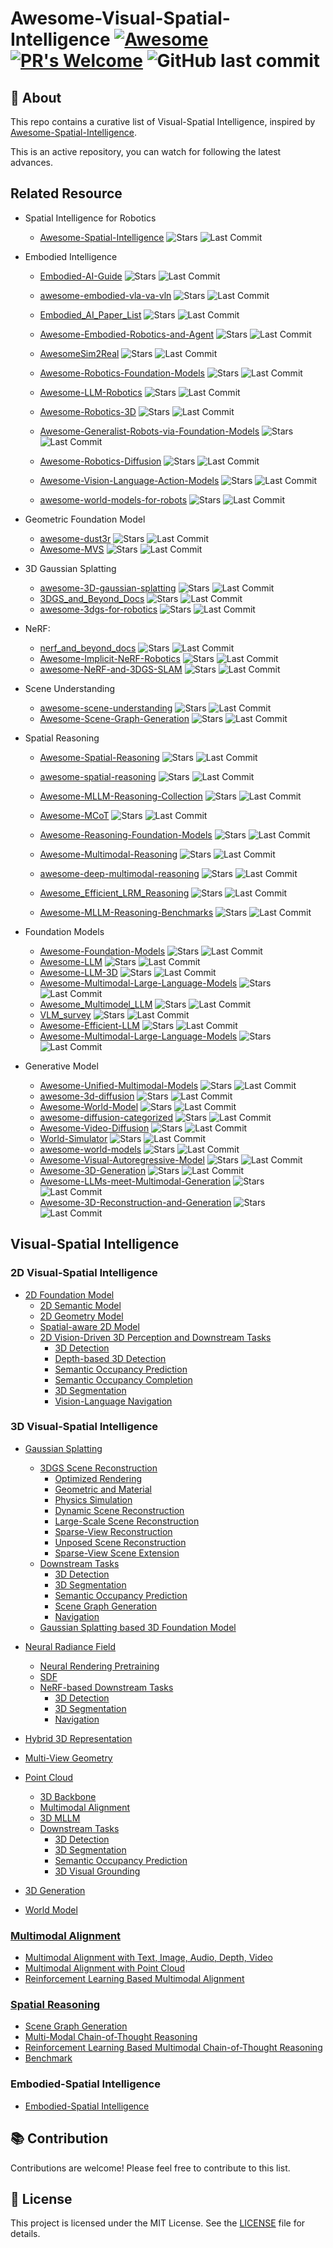 # Awesome-Visual-Spatial-Intelligence [![Awesome](https://cdn.rawgit.com/sindresorhus/awesome/d7305f38d29fed78fa85652e3a63e154dd8e8829/media/badge.svg)](https://github.com/sindresorhus/awesome) [![PR's Welcome](https://img.shields.io/badge/PRs-welcome-brightgreen.svg?style=flat)](http://makeapullrequest.com) ![GitHub last commit](https://img.shields.io/github/last-commit/bobochow/Awesome-Visual-Spatial-Intelligence)

## 📖 About

This repo contains a curative list of Visual-Spatial Intelligence, inspired by [Awesome-Spatial-Intelligence](https://github.com/lif314/Awesome-Spatial-Intelligence).

This is an active repository, you can watch for following the latest advances.

## Related Resource
- Spatial Intelligence for Robotics
    - [Awesome-Spatial-Intelligence](https://github.com/lif314/Awesome-Spatial-Intelligence) ![Stars](https://img.shields.io/github/stars/lif314/Awesome-Spatial-Intelligence?style=social) ![Last Commit](https://img.shields.io/github/last-commit/lif314/Awesome-Spatial-Intelligence)
- Embodied Intelligence
    - [Embodied-AI-Guide](https://github.com/TianxingChen/Embodied-AI-Guide)  ![Stars](https://img.shields.io/github/stars/TianxingChen/Embodied-AI-Guide?style=social) ![Last Commit](https://img.shields.io/github/last-commit/TianxingChen/Embodied-AI-Guide)

    - [awesome-embodied-vla-va-vln](https://github.com/jonyzhang2023/awesome-embodied-vla-va-vln) ![Stars](https://img.shields.io/github/stars/jonyzhang2023/awesome-embodied-vla-va-vln?style=social) ![Last Commit](https://img.shields.io/github/last-commit/jonyzhang2023/awesome-embodied-vla-va-vln)

    - [Embodied_AI_Paper_List](https://github.com/HCPLab-SYSU/Embodied_AI_Paper_List) ![Stars](https://img.shields.io/github/stars/HCPLab-SYSU/Embodied_AI_Paper_List?style=social) ![Last Commit](https://img.shields.io/github/last-commit/HCPLab-SYSU/Embodied_AI_Paper_List)

    - [Awesome-Embodied-Robotics-and-Agent](https://github.com/zchoi/Awesome-Embodied-Robotics-and-Agent) ![Stars](https://img.shields.io/github/stars/zchoi/Awesome-Embodied-Robotics-and-Agent?style=social) ![Last Commit](https://img.shields.io/github/last-commit/zchoi/Awesome-Embodied-Robotics-and-Agent)
    - [AwesomeSim2Real](https://github.com/LongchaoDa/AwesomeSim2Real) ![Stars](https://img.shields.io/github/stars/LongchaoDa/AwesomeSim2Real?style=social) ![Last Commit](https://img.shields.io/github/last-commit/LongchaoDa/AwesomeSim2Real)
    - [Awesome-Robotics-Foundation-Models](https://github.com/robotics-survey/Awesome-Robotics-Foundation-Models) ![Stars](https://img.shields.io/github/stars/robotics-survey/Awesome-Robotics-Foundation-Models?style=social) ![Last Commit](https://img.shields.io/github/last-commit/robotics-survey/Awesome-Robotics-Foundation-Models)
    - [Awesome-LLM-Robotics](https://github.com/GT-RIPL/Awesome-LLM-Robotics) ![Stars](https://img.shields.io/github/stars/GT-RIPL/Awesome-LLM-Robotics?style=social) ![Last Commit](https://img.shields.io/github/last-commit/GT-RIPL/Awesome-LLM-Robotics)
    - [Awesome-Robotics-3D](https://github.com/zubair-irshad/Awesome-Robotics-3D) ![Stars](https://img.shields.io/github/stars/zubair-irshad/Awesome-Robotics-3D?style=social) ![Last Commit](https://img.shields.io/github/last-commit/zubair-irshad/Awesome-Robotics-3D)
    - [Awesome-Generalist-Robots-via-Foundation-Models](https://github.com/JeffreyYH/Awesome-Generalist-Robots-via-Foundation-Models) ![Stars](https://img.shields.io/github/stars/JeffreyYH/Awesome-Generalist-Robots-via-Foundation-Models?style=social) ![Last Commit](https://img.shields.io/github/last-commit/JeffreyYH/Awesome-Generalist-Robots-via-Foundation-Models)
    - [Awesome-Robotics-Diffusion](https://github.com/showlab/Awesome-Robotics-Diffusion) ![Stars](https://img.shields.io/github/stars/showlab/Awesome-Robotics-Diffusion?style=social) ![Last Commit](https://img.shields.io/github/last-commit/showlab/Awesome-Robotics-Diffusion)
    - [Awesome-Vision-Language-Action-Models](https://github.com/nicehiro/Awesome-Vision-Language-Action-Models) ![Stars](https://img.shields.io/github/stars/nicehiro/Awesome-Vision-Language-Action-Models?style=social) ![Last Commit](https://img.shields.io/github/last-commit/nicehiro/Awesome-Vision-Language-Action-Models)
    - [awesome-world-models-for-robots](https://github.com/operator22th/awesome-world-models-for-robots) ![Stars](https://img.shields.io/github/stars/operator22th/awesome-world-models-for-robots?style=social) ![Last Commit](https://img.shields.io/github/last-commit/operator22th/awesome-world-models-for-robots)

- Geometric Foundation Model
  - [awesome-dust3r](https://github.com/ruili3/awesome-dust3r) ![Stars](https://img.shields.io/github/stars/ruili3/awesome-dust3r?style=social) ![Last Commit](https://img.shields.io/github/last-commit/ruili3/awesome-dust3r)
  - [Awesome-MVS](https://github.com/walsvid/Awesome-MVS) ![Stars](https://img.shields.io/github/stars/walsvid/Awesome-MVS?style=social) ![Last Commit](https://img.shields.io/github/last-commit/walsvid/Awesome-MVS)
- 3D Gaussian Splatting
  - [awesome-3D-gaussian-splatting](https://github.com/MrNeRF/awesome-3D-gaussian-splatting) ![Stars](https://img.shields.io/github/stars/MrNeRF/awesome-3D-gaussian-splatting?style=social) ![Last Commit](https://img.shields.io/github/last-commit/MrNeRF/awesome-3D-gaussian-splatting)
  - [3DGS_and_Beyond_Docs](https://github.com/yangjiheng/3DGS_and_Beyond_Docs) ![Stars](https://img.shields.io/github/stars/yangjiheng/3DGS_and_Beyond_Docs?style=social) ![Last Commit](https://img.shields.io/github/last-commit/yangjiheng/3DGS_and_Beyond_Docs)
  - [awesome-3dgs-for-robotics](https://github.com/dtc111111/awesome-3dgs-for-robotics) ![Stars](https://img.shields.io/github/stars/dtc111111/awesome-3dgs-for-robotics?style=social) ![Last Commit](https://img.shields.io/github/last-commit/dtc111111/awesome-3dgs-for-robotics)
- NeRF:
  - [nerf_and_beyond_docs](https://github.com/yangjiheng/nerf_and_beyond_docs) ![Stars](https://img.shields.io/github/stars/yangjiheng/nerf_and_beyond_docs?style=social) ![Last Commit](https://img.shields.io/github/last-commit/yangjiheng/nerf_and_beyond_docs)
  - [Awesome-Implicit-NeRF-Robotics](https://github.com/zubair-irshad/Awesome-Implicit-NeRF-Robotics) ![Stars](https://img.shields.io/github/stars/zubair-irshad/Awesome-Implicit-NeRF-Robotics?style=social) ![Last Commit](https://img.shields.io/github/last-commit/zubair-irshad/Awesome-Implicit-NeRF-Robotics)
  - [awesome-NeRF-and-3DGS-SLAM](https://github.com/3D-Vision-World/awesome-NeRF-and-3DGS-SLAM) ![Stars](https://img.shields.io/github/stars/3D-Vision-World/awesome-NeRF-and-3DGS-SLAM?style=social) ![Last Commit](https://img.shields.io/github/last-commit/3D-Vision-World/awesome-NeRF-and-3DGS-SLAM)
- Scene Understanding
  - [awesome-scene-understanding](https://github.com/bertjiazheng/awesome-scene-understanding) ![Stars](https://img.shields.io/github/stars/bertjiazheng/awesome-scene-understanding?style=social) ![Last Commit](https://img.shields.io/github/last-commit/bertjiazheng/awesome-scene-understanding)
  - [Awesome-Scene-Graph-Generation](https://github.com/ChocoWu/Awesome-Scene-Graph-Generation) ![Stars](https://img.shields.io/github/stars/ChocoWu/Awesome-Scene-Graph-Generation?style=social) ![Last Commit](https://img.shields.io/github/last-commit/ChocoWu/Awesome-Scene-Graph-Generation)
- Spatial Reasoning
  - [Awesome-Spatial-Reasoning](https://github.com/yyyybq/Awesome-Spatial-Reasoning) ![Stars](https://img.shields.io/github/stars/yyyybq/Awesome-Spatial-Reasoning?style=social) ![Last Commit](https://img.shields.io/github/last-commit/yyyybq/Awesome-Spatial-Reasoning)
  - [awesome-spatial-reasoning](https://github.com/arijitray1993/awesome-spatial-reasoning) ![Stars](https://img.shields.io/github/stars/arijitray1993/awesome-spatial-reasoning?style=social) ![Last Commit](https://img.shields.io/github/last-commit/arijitray1993/awesome-spatial-reasoning)
  - [Awesome-MLLM-Reasoning-Collection](https://github.com/lwpyh/Awesome-MLLM-Reasoning-Collection) ![Stars](https://img.shields.io/github/stars/lwpyh/Awesome-MLLM-Reasoning-Collection?style=social) ![Last Commit](https://img.shields.io/github/last-commit/lwpyh/Awesome-MLLM-Reasoning-Collection)
  - [Awesome-MCoT](https://github.com/yaotingwangofficial/Awesome-MCoT) ![Stars](https://img.shields.io/github/stars/yaotingwangofficial/Awesome-MCoT?style=social) ![Last Commit](https://img.shields.io/github/last-commit/yaotingwangofficial/Awesome-MCoT)
  - [Awesome-Reasoning-Foundation-Models](https://github.com/reasoning-survey/Awesome-Reasoning-Foundation-Models) ![Stars](https://img.shields.io/github/stars/reasoning-survey/Awesome-Reasoning-Foundation-Models?style=social) ![Last Commit](https://img.shields.io/github/last-commit/reasoning-survey/Awesome-Reasoning-Foundation-Models)
  - [Awesome-Multimodal-Reasoning](https://github.com/The-Martyr/Awesome-Multimodal-Reasoning) ![Stars](https://img.shields.io/github/stars/The-Martyr/Awesome-Multimodal-Reasoning?style=social) ![Last Commit](https://img.shields.io/github/last-commit/The-Martyr/Awesome-Multimodal-Reasoning)

  - [awesome-deep-multimodal-reasoning](https://github.com/yuanpinz/awesome-deep-multimodal-reasoning) ![Stars](https://img.shields.io/github/stars/yuanpinz/awesome-deep-multimodal-reasoning?style=social) ![Last Commit](https://img.shields.io/github/last-commit/yuanpinz/awesome-deep-multimodal-reasoning)

  - [Awesome_Efficient_LRM_Reasoning](https://github.com/XiaoYee/Awesome_Efficient_LRM_Reasoning) ![Stars](https://img.shields.io/github/stars/XiaoYee/Awesome_Efficient_LRM_Reasoning?style=social) ![Last Commit](https://img.shields.io/github/last-commit/XiaoYee/Awesome_Efficient_LRM_Reasoning)

  - [Awesome-MLLM-Reasoning-Benchmarks](https://github.com/Wild-Cooperation-Hub/Awesome-MLLM-Reasoning-Benchmarks) ![Stars](https://img.shields.io/github/stars/Wild-Cooperation-Hub/Awesome-MLLM-Reasoning-Benchmarks?style=social) ![Last Commit](https://img.shields.io/github/last-commit/Wild-Cooperation-Hub/Awesome-MLLM-Reasoning-Benchmarks)

- Foundation Models
  - [Awesome-Foundation-Models](https://github.com/uncbiag/Awesome-Foundation-Models) ![Stars](https://img.shields.io/github/stars/uncbiag/Awesome-Foundation-Models?style=social) ![Last Commit](https://img.shields.io/github/last-commit/uncbiag/Awesome-Foundation-Models)
  - [Awesome-LLM](https://github.com/Hannibal046/Awesome-LLM) ![Stars](https://img.shields.io/github/stars/Hannibal046/Awesome-LLM?style=social) ![Last Commit](https://img.shields.io/github/last-commit/Hannibal046/Awesome-LLM)
  - [Awesome-LLM-3D](https://github.com/ActiveVisionLab/Awesome-LLM-3D) ![Stars](https://img.shields.io/github/stars/ActiveVisionLab/Awesome-LLM-3D?style=social) ![Last Commit](https://img.shields.io/github/last-commit/ActiveVisionLab/Awesome-LLM-3D)
  - [Awesome-Multimodal-Large-Language-Models](https://github.com/BradyFU/Awesome-Multimodal-Large-Language-Models) ![Stars](https://img.shields.io/github/stars/BradyFU/Awesome-Multimodal-Large-Language-Models?style=social) ![Last Commit](https://img.shields.io/github/last-commit/BradyFU/Awesome-Multimodal-Large-Language-Models)
  - [Awesome_Multimodel_LLM](https://github.com/Atomic-man007/Awesome_Multimodel_LLM) ![Stars](https://img.shields.io/github/stars/Atomic-man007/Awesome_Multimodel_LLM?style=social) ![Last Commit](https://img.shields.io/github/last-commit/Atomic-man007/Awesome_Multimodel_LLM)
  - [VLM_survey](https://github.com/jingyi0000/VLM_survey) ![Stars](https://img.shields.io/github/stars/jingyi0000/VLM_survey?style=social) ![Last Commit](https://img.shields.io/github/last-commit/jingyi0000/VLM_survey)
  - [Awesome-Efficient-LLM](https://github.com/horseee/Awesome-Efficient-LLM) ![Stars](https://img.shields.io/github/stars/horseee/Awesome-Efficient-LLM?style=social) ![Last Commit](https://img.shields.io/github/last-commit/horseee/Awesome-Efficient-LLM)
  - [Awesome-Multimodal-Large-Language-Models](https://github.com/yfzhang114/Awesome-Multimodal-Large-Language-Models) ![Stars](https://img.shields.io/github/stars/yfzhang114/Awesome-Multimodal-Large-Language-Models?style=social) ![Last Commit](https://img.shields.io/github/last-commit/yfzhang114/Awesome-Multimodal-Large-Language-Models)
  
- Generative Model
  - [Awesome-Unified-Multimodal-Models](https://github.com/showlab/Awesome-Unified-Multimodal-Models) ![Stars](https://img.shields.io/github/stars/showlab/Awesome-Unified-Multimodal-Models?style=social) ![Last Commit](https://img.shields.io/github/last-commit/showlab/Awesome-Unified-Multimodal-Models)
  - [awesome-3d-diffusion](https://github.com/cwchenwang/awesome-3d-diffusion) ![Stars](https://img.shields.io/github/stars/cwchenwang/awesome-3d-diffusion?style=social) ![Last Commit](https://img.shields.io/github/last-commit/cwchenwang/awesome-3d-diffusion)
  - [Awesome-World-Model](https://github.com/LMD0311/Awesome-World-Model) ![Stars](https://img.shields.io/github/stars/LMD0311/Awesome-World-Model?style=social) ![Last Commit](https://img.shields.io/github/last-commit/LMD0311/Awesome-World-Model)
  - [awesome-diffusion-categorized](https://github.com/wangkai930418/awesome-diffusion-categorized) ![Stars](https://img.shields.io/github/stars/wangkai930418/awesome-diffusion-categorized?style=social) ![Last Commit](https://img.shields.io/github/last-commit/wangkai930418/awesome-diffusion-categorized)
  - [Awesome-Video-Diffusion](https://github.com/showlab/Awesome-Video-Diffusion) ![Stars](https://img.shields.io/github/stars/showlab/Awesome-Video-Diffusion?style=social) ![Last Commit](https://img.shields.io/github/last-commit/showlab/Awesome-Video-Diffusion)
  - [World-Simulator](https://github.com/ALEEEHU/World-Simulator) ![Stars](https://img.shields.io/github/stars/ALEEEHU/World-Simulator?style=social) ![Last Commit](https://img.shields.io/github/last-commit/ALEEEHU/World-Simulator)
  - [awesome-world-models](https://github.com/3a1b2c3/awesome-world-models) ![Stars](https://img.shields.io/github/stars/3a1b2c3/awesome-world-models?style=social) ![Last Commit](https://img.shields.io/github/last-commit/3a1b2c3/awesome-world-models)
  - [Awesome-Visual-Autoregressive-Model](https://github.com/ZNan-Chen/Awesome-Visual-Autoregressive-Model) ![Stars](https://img.shields.io/github/stars/ZNan-Chen/Awesome-Visual-Autoregressive-Model?style=social) ![Last Commit](https://img.shields.io/github/last-commit/ZNan-Chen/Awesome-Visual-Autoregressive-Model)
  - [Awesome-3D-Generation](https://github.com/justimyhxu/awesome-3D-generation) ![Stars](https://img.shields.io/github/stars/justimyhxu/awesome-3D-generation?style=social) ![Last Commit](https://img.shields.io/github/last-commit/justimyhxu/awesome-3D-generation)
  - [Awesome-LLMs-meet-Multimodal-Generation](https://github.com/YingqingHe/Awesome-LLMs-meet-Multimodal-Generation) ![Stars](https://img.shields.io/github/stars/YingqingHe/Awesome-LLMs-meet-Multimodal-Generation?style=social) ![Last Commit](https://img.shields.io/github/last-commit/YingqingHe/Awesome-LLMs-meet-Multimodal-Generation)
  - [Awesome-3D-Reconstruction-and-Generation](https://github.com/PolySummit/Awesome-3D-Reconstruction-and-Generation) ![Stars](https://img.shields.io/github/stars/PolySummit/Awesome-3D-Reconstruction-and-Generation?style=social) ![Last Commit](https://img.shields.io/github/last-commit/PolySummit/Awesome-3D-Reconstruction-and-Generation)


## Visual-Spatial Intelligence

### 2D Visual-Spatial Intelligence

- [2D Foundation Model](./topic/2D_Foundation_Model.md)
    - [2D Semantic Model](./topic/2D_Foundation_Model.md#2D-Semantic-Model)
    - [2D Geometry Model](./topic/2D_Foundation_Model.md#2D-Geometry-Model)
    - [Spatial-aware 2D Model](./topic/2D_Foundation_Model.md#Spatial-aware-2D-Model)
    - [2D Vision-Driven 3D Perception and Downstream Tasks](./topic/2D_Downstream_Tasks.md)
      - [3D Detection](./topic/2D_Downstream_Tasks.md#3d-detection)
      - [Depth-based 3D Detection](./topic/2D_Downstream_Tasks.md#depth-based-3d-detection)
      - [Semantic Occupancy Prediction](./topic/2D_Downstream_Tasks.md#semantic-occupancy-prediction)
      - [Semantic Occupancy Completion](./topic/2D_Downstream_Tasks.md#semantic-occupancy-completion)
      - [3D Segmentation](./topic/2D_Downstream_Tasks.md#3d-semantic-segmentation)
      - [Vision-Language Navigation](./topic/2D_Downstream_Tasks.md#vision-language-navigation)

### 3D Visual-Spatial Intelligence

- [Gaussian Splatting](./topic/Gaussian_Splatting.md)
    - [3DGS Scene Reconstruction](./topic/3DGS_Scene_Reconstruction.md#3dgs-scene-reconstruction)
      - [Optimized Rendering](./topic/3DGS_Scene_Reconstruction.md#optimized-rendering)
      - [Geometric and Material](./topic/3DGS_Scene_Reconstruction.md#geometric-and-material)
      - [Physics Simulation](./topic/3DGS_Scene_Reconstruction.md#physics-simulation)
      - [Dynamic Scene Reconstruction](./topic/3DGS_Scene_Reconstruction.md#dynamic-scene-reconstruction)
      - [Large-Scale Scene Reconstruction](./topic/3DGS_Scene_Reconstruction.md#large-scale-scene-reconstruction)
      - [Sparse-View Reconstruction](./topic/3DGS_Scene_Reconstruction.md#sparse-view-reconstruction)
      - [Unposed Scene Reconstruction](./topic/3DGS_Scene_Reconstruction.md#unposed-scene-reconstruction)
      - [Sparse-View Scene Extension](./topic/3DGS_Scene_Reconstruction.md#sparse-view-scene-extension)
    - [Downstream Tasks](./topic/3DGS_Downstream_Tasks.md)
      - [3D Detection](./topic/3DGS_Downstream_Tasks.md#3d-detection)
      - [3D Segmentation](./topic/3DGS_Downstream_Tasks.md#3d-semantic-segmentation)
      - [Semantic Occupancy Prediction](./topic/3DGS_Downstream_Tasks.md#semantic-occupancy-prediction)
      - [Scene Graph Generation](./topic/3DGS_Downstream_Tasks.md#scene-graph-generation)
      - [Navigation](./topic/3DGS_Downstream_Tasks.md#navigation)
    - [Gaussian Splatting based 3D Foundation Model](./topic/Gaussian_Splatting.md#gaussian-splatting-based-3d-foundation-model)
- [Neural Radiance Field](./topic/Neural_Radiance_Field.md)
    - [Neural Rendering Pretraining](./topic/Neural_Radiance_Field.md#neural-rendering-pretraining)
    - [SDF](./topic/Neural_Radiance_Field.md#sdf)
    - [NeRF-based Downstream Tasks](./topic/Neural_Radiance_Field.md#nerf-based-downstream-tasks)
      - [3D Detection](./topic/Neural_Radiance_Field.md#3d-detection)
      - [3D Segmentation](./topic/Neural_Radiance_Field.md#3d-semantic-segmentation)
      - [Navigation](./topic/Neural_Radiance_Field.md#navigation)
- [Hybrid 3D Representation](./topic/Hybrid_3D_Representation.md)

- [Multi-View Geometry](./topic/Multi-View_Geometry.md)

- [Point Cloud](./topic/Point_Cloud.md)
  - [3D Backbone](./topic/PC_Backbone.md)
  - [Multimodal Alignment](./topic/Multimodal_Alignment.md#Multimodal-Alignment-with-Point-Cloud)
  - [3D MLLM](./topic/Point_Cloud.md#3d_mllm)
  - [Downstream Tasks](./topic/PC_downstream_tasks.md)
    - [3D Detection](./topic/PC_downstream_tasks.md#3d-detection)
    - [3D Segmentation](./topic/PC_downstream_tasks.md#3d-semantic-segmentation)
    - [Semantic Occupancy Prediction](./topic/PC_downstream_tasks.md#semantic-occupancy-prediction)
    - [3D Visual Grounding](./topic/PC_downstream_tasks.md#3d-visual-grounding)

- [3D Generation](./topic/3D_generation.md)

- [World Model](./topic/World_Model.md)

### [Multimodal Alignment](./topic/Multimodal_Alignment.md)
- [Multimodal Alignment with Text, Image, Audio, Depth, Video](./topic/Multimodal_Alignment.md#Multimodal-Alignment-with-Text,-Image,-Audio,-Depth,-Video)
- [Multimodal Alignment with Point Cloud](./topic/Multimodal_Alignment.md#Multimodal-Alignment-with-Point-Cloud)
- [Reinforcement Learning Based Multimodal Alignment](./topic/Multimodal_Alignment.md#Reinforcement-Learning-Based-Multimodal-Alignment)
### [Spatial Reasoning](./topic/Spatial_Reasoning.md)
- [Scene Graph Generation](./topic/Spatial_Reasoning.md#scene-graph-generation)
- [Multi-Modal Chain-of-Thought Reasoning](./topic/Spatial_Reasoning.md#multi-modal-chain-of-thought-reasoning)
- [Reinforcement Learning Based Multimodal Chain-of-Thought Reasoning](./topic/Spatial_Reasoning.md#reinforcement-learning-based-multimodal-chain-of-thought-reasoning)
- [Benchmark](./topic/Spatial_Reasoning.md#benchmark)

### Embodied-Spatial Intelligence

- [Embodied-Spatial Intelligence](./topic/Embodied_Spatial_Intelligence.md)

## 📚 Contribution

Contributions are welcome! Please feel free to contribute to this list.

## 📝 License

This project is licensed under the MIT License. See the [LICENSE](LICENSE) file for details.


